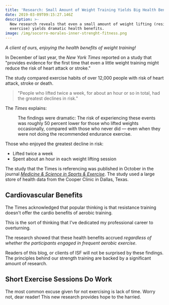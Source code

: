 ```yaml
---
title: 'Research: Small Amount of Weight Training Yields Big Health Benefits'
date: 2019-03-09T09:15:27.146Z
description: >-
  New research reveals that even a small amount of weight lifting (resistance
  exercise) yields dramatic health benefits.
image: /img/socorro-morales-inner-strenght-fitness.png
---
```

_A client of ours, enjoying the health benefits of weight training!_

In December of last year, the _New York Times_ reported on a study that "provides evidence for the first time that even a little weight training might reduce the risk of heart attack or stroke."

The study compared exercise habits of over 12,000 people with risk of heart attack, stroke or death. 

> "People who lifted twice a week, for about an hour or so in total, had the greatest declines in risk." 

The _Times_ explains: 

<p style="margin-left: 40px">The findings were dramatic: The risk of experiencing these events was roughly 50 percent lower for those who lifted weights occasionally, compared with those who never did — even when they were not doing the recommended endurance exercise. </p>

Those who enjoyed the greatest decline in risk: 

* Lifted twice a week
* Spent about an hour in each weight lifting session

The study that the Times is referencing was published in October in the journal [_Medicine & Science in Sports & Exercise_](http://www.ovid.com/site/catalog/journals/586.jsp). The study used a large store of health data from the Cooper Clinic in Dallas, Texas.

## Cardiovascular Benefits

The Times acknowledged that popular thinking is that resistance training doesn't offer the cardio benefits of aerobic training. 

This is the sort of thinking that I've dedicated my professional career to overturning. 

The research showed that these health benefits accrued _regardless of whether the participants engaged in frequent aerobic exercise_.  

Readers of this blog, or clients of ISF will not be surprised by these findings. The principles behind our strength training are backed by a significant amount of research.

## Short Exercise Sessions Do Work

The most common excuse given for not exercising is lack of time.  Worry not, dear reader!  This new research provides hope to the harried.
